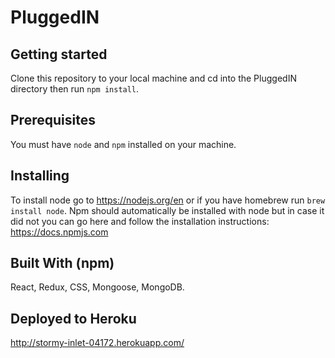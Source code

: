 # PluggedIN

## Getting started
Clone this repository to your local machine and cd into the PluggedIN directory then run `npm install`.
## Prerequisites
You must have `node` and `npm` installed on your machine.
## Installing
To install node go to https://nodejs.org/en or if you have homebrew run `brew install node`. Npm should automatically be installed with node but in case it did not you can go here and follow the installation instructions: https://docs.npmjs.com
## Built With (npm)
React, Redux, CSS, Mongoose, MongoDB.
## Deployed to Heroku
http://stormy-inlet-04172.herokuapp.com/
